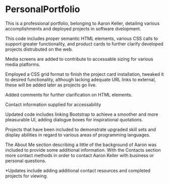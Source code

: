 # PersonalPortfolio

This is a professional portfolio, belonging to Aaron Keller, detailing various accomplishments and deployed projects in software dvelopment.

This code includes proper semantic HTML elements, various CSS calls to support greater functionality, and product cards to further clarify developed projects distrubuted on the web.

Media screens are added to contribute to accessable sizing for various media platforms.

Employed a CSS grid format to finish the project card installation, tweaked it to desired functionality, although lacking adequate URL links to external, these will be added later as projects go live.

Added comments for further clarification on HTML elements.

Contact information supplied for accessability

Updated code includes linking Bootstrap to achieve a smoother and more pleasurable UI, adding dialogue boxes for inspirational quotations.

Projects that have been included to demonstrate upgraded skill sets and display abilities in regard to various areas of programming languages.

The About Me section describing a little of the background of Aaron was included to provide some additional information. With the Contacts section more contact methods in order to contact Aaron Keller with business or personal questions.

*Updates include adding additional contact resources and completed projects for viewing.